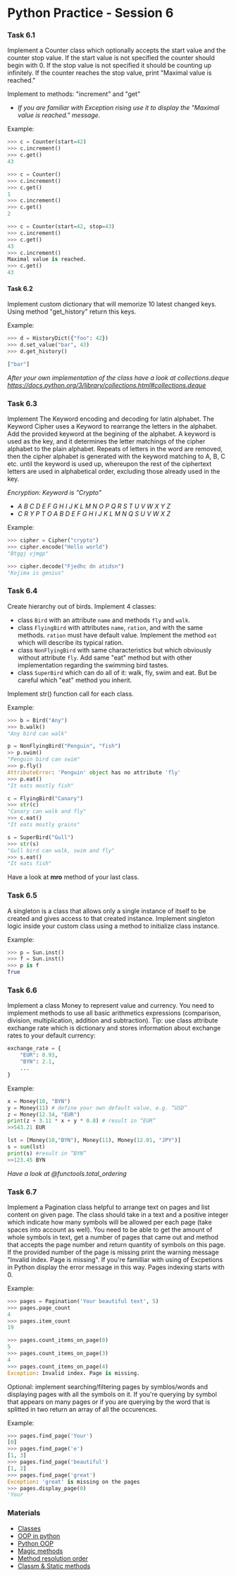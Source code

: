 ﻿# Python Practice - Session 6


### Task 6.1
Implement a Counter class which optionally accepts the start value and the counter stop value.
If the start value is not specified the counter should begin with 0.
If the stop value is not specified it should be counting up infinitely.
If the counter reaches the stop value, print "Maximal value is reached."

Implement to methods: "increment" and "get"

* <em>If you are familiar with Exception rising use it to display the "Maximal value is reached." message.</em>

Example:
```python
>>> c = Counter(start=42)
>>> c.increment()
>>> c.get()
43

>>> c = Counter()
>>> c.increment()
>>> c.get()
1
>>> c.increment()
>>> c.get()
2

>>> c = Counter(start=42, stop=43)
>>> c.increment()
>>> c.get()
43
>>> c.increment()
Maximal value is reached.
>>> c.get()
43
```

#### Task 6.2
Implement custom dictionary that will memorize 10 latest changed keys.
Using method "get_history" return this keys.


Example:
```python
>>> d = HistoryDict({"foo": 42})
>>> d.set_value("bar", 43)
>>> d.get_history()

["bar"]
```

<em>After your own implementation of the class have a look at collections.deque https://docs.python.org/3/library/collections.html#collections.deque </em>


### Task 6.3
Implement The Keyword encoding and decoding for latin alphabet.
The Keyword Cipher uses a Keyword to rearrange the letters in the alphabet.
Add the provided keyword at the begining of the alphabet.
A keyword is used as the key, and it determines the letter matchings of the cipher alphabet to the plain alphabet.
Repeats of letters in the word are removed, then the cipher alphabet is generated with the keyword matching to A, B, C etc. until the keyword is used up, whereupon the rest of the ciphertext letters are used in alphabetical order, excluding those already used in the key.

<em> Encryption:
Keyword is "Crypto"

* A B C D E F G H I J K L M N O P Q R S T U V W X Y Z
* C R Y P T O A B D E F G H I J K L M N Q S U V W X Z
</em>

Example:
```python
>>> cipher = Cipher("crypto")
>>> cipher.encode("Hello world")
"Btggj vjmgp"

>>> cipher.decode("Fjedhc dn atidsn")
"Kojima is genius"
```

### Task 6.4
Create hierarchy out of birds.
Implement 4 classes:
* class `Bird` with an attribute `name` and methods `fly` and `walk`.
* class `FlyingBird` with attributes `name`, `ration`, and with the same methods. `ration` must have default value.
Implement the method `eat` which will describe its typical ration.
* class `NonFlyingBird` with same characteristics but which obviously without attribute `fly`.
Add same "eat" method but with other implementation regarding the swimming bird tastes.
* class `SuperBird` which can do all of it: walk, fly, swim and eat.
But be careful which "eat" method you inherit.

Implement str() function call for each class.

Example:
```python
>>> b = Bird("Any")
>>> b.walk()
"Any bird can walk"

p = NonFlyingBird("Penguin", "fish")
>> p.swim()
"Penguin bird can swim"
>>> p.fly()
AttributeError: 'Penguin' object has no attribute 'fly'
>>> p.eat()
"It eats mostly fish"

c = FlyingBird("Canary")
>>> str(c)
"Canary can walk and fly"
>>> c.eat()
"It eats mostly grains"

s = SuperBird("Gull")
>>> str(s)
"Gull bird can walk, swim and fly"
>>> s.eat()
"It eats fish"
```

Have a look at __mro__ method of your last class.

### Task 6.5

A singleton is a class that allows only a single instance of itself to be created and gives access to that created instance.
Implement singleton logic inside your custom class using a method to initialize class instance.

Example:

```python
>>> p = Sun.inst()
>>> f = Sun.inst()
>>> p is f
True
```

### Task 6.6
Implement a class Money to represent value and currency.
You need to implement methods to use all basic arithmetics expressions (comparison, division, multiplication, addition and subtraction).
Tip: use class attribute exchange rate which is dictionary and stores information about exchange rates to your default currency:
```python
exchange_rate = {
    "EUR": 0.93,
    "BYN": 2.1,
    ...
}
```

Example:
```python
x = Money(10, "BYN")
y = Money(11) # define your own default value, e.g. “USD”
z = Money(12.34, "EUR")
print(z + 3.11 * x + y * 0.8) # result in “EUR”
>>543.21 EUR

lst = [Money(10,"BYN"), Money(11), Money(12.01, "JPY")]
s = sum(lst)
print(s) #result in “BYN”
>>123.45 BYN
```

<em>Have a look at @functools.total_ordering</em>

### Task 6.7

Implement a Pagination class helpful to arrange text on pages and list content on given page.
The class should take in a text and a positive integer which indicate how many symbols will be allowed per each page (take spaces into account as well).
You need to be able to get the amount of whole symbols in text, get a number of pages that came out and method that accepts the page number and return quantity of symbols on this page.
If the provided number of the page is missing print the warning message "Invalid index. Page is missing". If you're familliar with using of Excpetions in Python display the error message in this way.
Pages indexing starts with 0.

Example:
```python
>>> pages = Pagination('Your beautiful text', 5)
>>> pages.page_count
4
>>> pages.item_count
19

>>> pages.count_items_on_page(0)
5
>>> pages.count_items_on_page(3)
4
>>> pages.count_items_on_page(4)
Exception: Invalid index. Page is missing.
```
Optional: implement searching/filtering pages by symblos/words and displaying pages with all the symbols on it.
If you're querying by symbol that appears on many pages or if you are querying by the word that is splitted in two return an array of all the occurences.

Example:
```python
>>> pages.find_page('Your')
[0]
>>> pages.find_page('e')
[1, 3]
>>> pages.find_page('beautiful')
[1, 2]
>>> pages.find_page('great')
Exception: 'great' is missing on the pages
>>> pages.display_page(0)
'Your '
```


### Materials
* [Classes](https://docs.python.org/3/tutorial/classes.html)
* [OOP in python](https://realpython.com/python3-object-oriented-programming/)
* [Python OOP](https://proglib.io/p/python-oop/)
* [Magic methods](https://habr.com/ru/post/186608/)
* [Method resolution order](https://medium.com/technology-nineleaps/python-method-resolution-order-4fd41d2fcc)
* [Classm & Static methods](https://realpython.com/instance-class-and-static-methods-demystified/)
